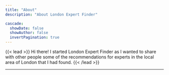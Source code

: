 ```yaml
---
title: "About"
description: "About London Expert Finder"

cascade:
  showDate: false
  showAuthor: false
  invertPagination: true
---
```


{{< lead >}}
Hi there! I started London Expert Finder as I wanted to share with other people some of the recommendations for experts in the local area of London that I had found.
{{< /lead >}}

---

